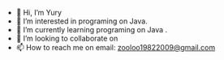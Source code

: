 - 👋 Hi, I’m Yury
- 👀 I’m interested in programing on Java.
- 🌱 I’m currently learning programing on Java .
- 💞️ I’m looking to collaborate on 
- 📫 How to reach me on email: zooloo19822009@gmail.com

<!---
Zooloo82/Zooloo82 is a ✨ special ✨ repository because its `README.md` (this file) appears on your GitHub profile.
You can click the Preview link to take a look at your changes.
--->
